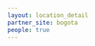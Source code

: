 ```yaml
---
layout: location_detail
partner_site: bogota
people: true
---
```


[//]: # (See _data/2025/Bogotá for the .yml files that control the distinct people lists on this page. Update those fils for faculty, speakers, TAs, and participants when possible.)